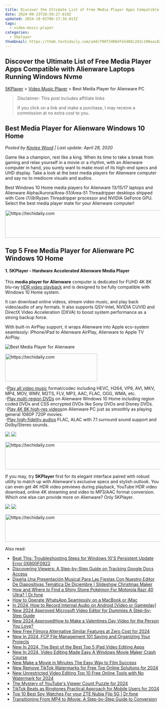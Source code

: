 ```yaml
---
title: Discover the Ultimate List of Free Media Player Apps Compatible with Alienware Laptops Running Windows Nvme
date: 2024-09-23T20:59:27.619Z
updated: 2024-10-01T06:17:18.013Z
tags:
  - video-music-player
categories:
  - 5kplayer
thumbnail: https://thmb.techidaily.com/a4dcf98f3406d7e5d0dc2d2c190aac822aae79b2e5cb3a27a5cb90894f8b169b.jpg
---
```


## Discover the Ultimate List of Free Media Player Apps Compatible with Alienware Laptops Running Windows Nvme

[5KPlayer](https://tools.techidaily.com/5kplayer/products/) \> [Video Music Player](https://tools.techidaily.com/5kplayer/video-music-player/) \> Best Media Player for Alienware PC

>  Disclaimer: This post includes affiliate links
>
>  If you click on a link and make a purchase, I may receive a commission at no extra cost to you.
>

## Best Media Player for Alienware Windows 10 Home

 _Posted by [Kaylee Wood](https://www.quora.com/profile/Amanda-Hu-21) | Last update: April 28, 2020_ 

Game like a champion, rest like a king. When its time to take a break from gaming and relax yourself in a movie or a rhythm, with an Alienware computer in hand, you surely want to make most of its high-end specs and UHD display. Take a look at the best media players for Alienware computer and say no to mediocre visuals and audios.

 Best Windows 10 Home media players for Alienware 13/15/17 laptops and Alienware Alpha/Aurora/Area-51/Area-51 Threadripper desktops shipped with Core i7/i9/Ryzen Threadripper processor and NVIDIA GeForce GPU. Select the best media player mate for your Alienware computer!

<!-- affiliate ads begin -->
<a href="https://ephamedtechinc.pxf.io/c/5597632/2123511/26400" target="_top" id="2123511">
  <img src="//a.impactradius-go.com/display-ad/26400-2123511" border="0" alt="https://techidaily.com" width="728" height="90"/>
</a>
<img height="0" width="0" src="https://ephamedtechinc.pxf.io/i/5597632/2123511/26400" style="position:absolute;visibility:hidden;" border="0" />
<!-- affiliate ads end -->

## Top 5 Free Media Player for Alienware PC Windows 10 Home

#### **1\. 5KPlayer - Hardware Accelerated Alienware Media Player**

This **media player for Alienware** computer is dedicated for FUHD 4K 8K blu-ray [HDR video playback](https://tools.techidaily.com/5kplayer/video-music-player/) and is designed to be fully compatible with Windows 10 Home system. 

 It can download online videos, stream video music, and play back video/audio of any formats. It also supports QSV-Intel, NVIDIA CUVID and DirectX Video Acceleration (DXVA) to boost system performance as a strong backup force. 

With built-in AirPlay support, it wraps Alienware into Apple eco-system seamlessly: iPhone/iPad to Alienware AirPlay, Alienware to Apple TV AirPlay. 

![Best Media Player for Alienware](https://www.5kplayer.com/video-music-player/img/youtube-0119-01.jpg) 

<!-- affiliate ads begin -->
<a href="https://aligracehair.sjv.io/c/5597632/1934254/19272" target="_top" id="1934254">
  <img src="//a.impactradius-go.com/display-ad/19272-1934254" border="0" alt="https://techidaily.com" width="300" height="90"/>
</a>
<img height="0" width="0" src="https://aligracehair.sjv.io/i/5597632/1934254/19272" style="position:absolute;visibility:hidden;" border="0" />
<!-- affiliate ads end -->

\-[Play all video music](https://tools.techidaily.com/5kplayer/video-music-player/) format/codec including HEVC, H264, VP9, AVI, MKV, MP4, MOV, WMV, M2TS, FLV, MP3, AAC, FLAC, OGG, WMA, etc.   
 \-[Play multi-region DVDs](https://tools.techidaily.com/5kplayer/video-music-player/) on Alienware Windows 10 Home including region coded DVDs and CSS encrypted DVDs like Sony DVDs and Disney DVDs.  
 \-[Play 4K 8K high-res videos](https://tools.techidaily.com/5kplayer/video-music-player/)on Alienware PC just as smoothly as playing general 1080P 720P movies.   
 \-[Play high-fidelity audios](https://tools.techidaily.com/5kplayer/iphone-manager/) FLAC, ALAC with 7.1 surround sound support and Dolby/Stereo sounds. 

[![](https://www.5kplayer.com/video-music-player/../button/freedownwhitewin.png)](https://tools.techidaily.com/5kplayer/products/) [![](https://www.5kplayer.com/video-music-player/../button/freedownbackmac.png)](https://tools.techidaily.com/5kplayer/products/) 

<!-- affiliate ads begin -->
<a href="https://appsumo.8odi.net/c/5597632/2082542/7443" target="_top" id="2082542">
  <img src="//a.impactradius-go.com/display-ad/7443-2082542" border="0" alt="https://techidaily.com" width="728" height="90"/>
</a>
<img height="0" width="0" src="https://appsumo.8odi.net/i/5597632/2082542/7443" style="position:absolute;visibility:hidden;" border="0" />
<!-- affiliate ads end -->

If you may, try **5KPlayer** first for its elegant interface paired with robust utility to match up with Alienware's exclusive specs and stylish outlook. You can even get 4K HDR video previews during playback, YouTube HDR video download, online 4K streaming and video to MP3/AAC format conversion. Which one else can provide more on Alienware? Only 5KPlayer. 

[![](https://www.5kplayer.com/video-music-player/../button/freedownwhitewin.png)](https://tools.techidaily.com/5kplayer/products/) [![](https://www.5kplayer.com/video-music-player/../button/freedownbackmac.png)](https://tools.techidaily.com/5kplayer/products/)

<!-- affiliate ads begin -->
<a href="https://appsumo.8odi.net/c/5597632/2087485/7443" target="_top" id="2087485">
  <img src="//a.impactradius-go.com/display-ad/7443-2087485" border="0" alt="https://techidaily.com" width="728" height="90"/>
</a>
<img height="0" width="0" src="https://appsumo.8odi.net/i/5597632/2087485/7443" style="position:absolute;visibility:hidden;" border="0" />
<!-- affiliate ads end -->

<ins class="adsbygoogle"
     style="display:block"
     data-ad-format="autorelaxed"
     data-ad-client="ca-pub-7571918770474297"
     data-ad-slot="1223367746"></ins>

<ins class="adsbygoogle"
     style="display:block"
     data-ad-client="ca-pub-7571918770474297"
     data-ad-slot="8358498916"
     data-ad-format="auto"
     data-full-width-responsive="true"></ins>

<span class="atpl-alsoreadstyle">Also read:</span>
<div><ul>
<li><a href="https://win-howtos.techidaily.com/beat-this-troubleshooting-steps-for-windows-10s-persistent-update-error-0x800f0922/"><u>Beat This: Troubleshooting Steps for Windows 10'S Persistent Update Error 0X800F0922</u></a></li>
<li><a href="https://techtrends.techidaily.com/discovering-viewers-a-step-by-step-guide-on-tracking-google-docs-access/"><u>Discovering Viewers: A Step-by-Step Guide on Tracking Google Docs Access</u></a></li>
<li><a href="https://win-exceptional.techidaily.com/disena-una-presentacion-musical-para-las-fiestas-con-nuestro-editor-de-diapositivas-tematica-de-diciembre-slideshow-christmas-maker/"><u>Diseña Una Presentación Musical Para Las Fiestas Con Nuestro Editor De Diapositivas Temática De Diciembre | Slideshow Christmas Maker</u></a></li>
<li><a href="https://android-pokemon-go.techidaily.com/how-and-where-to-find-a-shiny-stone-pokemon-for-motorola-razr-40-ultra-drfone-by-drfone-virtual-android/"><u>How and Where to Find a Shiny Stone Pokémon For Motorola Razr 40 Ultra? | Dr.fone</u></a></li>
<li><a href="https://techtrends.techidaily.com/how-to-operate-whatsapp-seamlessly-on-a-macbook-or-imac/"><u>How to Operate WhatsApp Seamlessly on a MacBook or iMac</u></a></li>
<li><a href="https://digital-screen-recording.techidaily.com/in-2024-how-to-record-internal-audio-on-android-video-or-gameplay/"><u>In 2024, How to Record Internal Audio on Android [Video or Gameplay]</u></a></li>
<li><a href="https://video-creation-software.techidaily.com/new-2024-approved-microsoft-video-editor-for-dummies-a-step-by-step-guide/"><u>New 2024 Approved Microsoft Video Editor for Dummies A Step-by-Step Guide</u></a></li>
<li><a href="https://video-creation-software.techidaily.com/new-2024-approvedhow-to-make-a-valentines-day-video-for-the-person-you-love/"><u>New 2024 ApprovedHow to Make a Valentines Day Video for the Person You Love?</u></a></li>
<li><a href="https://video-creation-software.techidaily.com/new-free-filmora-alternative-similar-features-at-zero-cost-for-2024/"><u>New Free Filmora Alternative Similar Features at Zero Cost for 2024</u></a></li>
<li><a href="https://video-creation-software.techidaily.com/new-in-2024-fcp-file-management-101-saving-and-organizing-your-projects/"><u>New In 2024, FCP File Management 101 Saving and Organizing Your Projects</u></a></li>
<li><a href="https://video-creation-software.techidaily.com/new-in-2024-the-best-of-the-best-top-5-ipad-video-editing-apps/"><u>New In 2024, The Best of the Best Top 5 iPad Video Editing Apps</u></a></li>
<li><a href="https://video-creation-software.techidaily.com/new-in-2024-video-editing-made-easy-a-windows-movie-maker-crash-course/"><u>New In 2024, Video Editing Made Easy A Windows Movie Maker Crash Course</u></a></li>
<li><a href="https://video-creation-software.techidaily.com/new-make-a-movie-in-minutes-the-easy-way-to-film-success/"><u>New Make a Movie in Minutes The Easy Way to Film Success</u></a></li>
<li><a href="https://video-creation-software.techidaily.com/new-remove-tiktok-watermarks-for-free-top-online-solutions-for-2024/"><u>New Remove TikTok Watermarks for Free Top Online Solutions for 2024</u></a></li>
<li><a href="https://video-creation-software.techidaily.com/new-unrestricted-video-editing-top-10-free-online-tools-with-no-watermark-for-2024/"><u>New Unrestricted Video Editing Top 10 Free Online Tools with No Watermark for 2024</u></a></li>
<li><a href="https://facebook-record-videos.techidaily.com/the-mystery-of-youtubes-viewer-count-puzzle-for-2024/"><u>The Mystery of YouTube's Viewer Count Puzzle for 2024</u></a></li>
<li><a href="https://some-approaches.techidaily.com/tiktok-beats-as-ringtones-practical-approach-for-mobile-users-for-2024/"><u>TikTok Beats as Ringtones Practical Approach for Mobile Users for 2024</u></a></li>
<li><a href="https://android-location-track.techidaily.com/top-10-best-spy-watches-for-your-zte-nubia-flip-5g-drfone-by-drfone-virtual-android/"><u>Top 10 Best Spy Watches For your ZTE Nubia Flip 5G | Dr.fone</u></a></li>
<li><a href="https://video-capture.techidaily.com/transitioning-from-mp4-to-imovie-a-step-by-step-guide-to-conversion/"><u>Transitioning From MP4 to iMovie: A Step-by-Step Guide to Conversion</u></a></li>
</ul></div>


